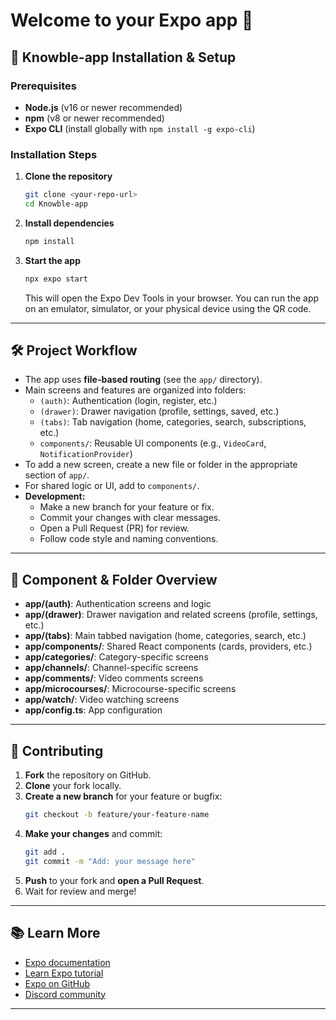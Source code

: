 # Welcome to your Expo app 👋

## 🚀 Knowble-app Installation & Setup

### Prerequisites
- **Node.js** (v16 or newer recommended)
- **npm** (v8 or newer recommended)
- **Expo CLI** (install globally with `npm install -g expo-cli`)

### Installation Steps
1. **Clone the repository**
   ```bash
   git clone <your-repo-url>
   cd Knowble-app
   ```
2. **Install dependencies**
   ```bash
   npm install
   ```
3. **Start the app**
   ```bash
   npx expo start
   ```
   This will open the Expo Dev Tools in your browser. You can run the app on an emulator, simulator, or your physical device using the QR code.

---

## 🛠️ Project Workflow
- The app uses **file-based routing** (see the `app/` directory).
- Main screens and features are organized into folders:
  - `(auth)`: Authentication (login, register, etc.)
  - `(drawer)`: Drawer navigation (profile, settings, saved, etc.)
  - `(tabs)`: Tab navigation (home, categories, search, subscriptions, etc.)
  - `components/`: Reusable UI components (e.g., `VideoCard`, `NotificationProvider`)
- To add a new screen, create a new file or folder in the appropriate section of `app/`.
- For shared logic or UI, add to `components/`.
- **Development:**
  - Make a new branch for your feature or fix.
  - Commit your changes with clear messages.
  - Open a Pull Request (PR) for review.
  - Follow code style and naming conventions.

---

## 🧩 Component & Folder Overview
- **app/(auth)**: Authentication screens and logic
- **app/(drawer)**: Drawer navigation and related screens (profile, settings, etc.)
- **app/(tabs)**: Main tabbed navigation (home, categories, search, etc.)
- **app/components/**: Shared React components (cards, providers, etc.)
- **app/categories/**: Category-specific screens
- **app/channels/**: Channel-specific screens
- **app/comments/**: Video comments screens
- **app/microcourses/**: Microcourse-specific screens
- **app/watch/**: Video watching screens
- **app/config.ts**: App configuration

---

## 🤝 Contributing
1. **Fork** the repository on GitHub.
2. **Clone** your fork locally.
3. **Create a new branch** for your feature or bugfix:
   ```bash
   git checkout -b feature/your-feature-name
   ```
4. **Make your changes** and commit:
   ```bash
   git add .
   git commit -m "Add: your message here"
   ```
5. **Push** to your fork and **open a Pull Request**.
6. Wait for review and merge!

---

## 📚 Learn More
- [Expo documentation](https://docs.expo.dev/)
- [Learn Expo tutorial](https://docs.expo.dev/tutorial/introduction/)
- [Expo on GitHub](https://github.com/expo/expo)
- [Discord community](https://chat.expo.dev)

---
